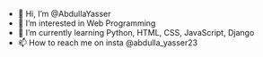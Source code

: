 - 👋 Hi, I’m @AbdullaYasser
- 👀 I’m interested in Web Programming
- 🌱 I’m currently learning Python, HTML, CSS, JavaScript, Django 
- 📫 How to reach me on insta @abdulla_yasser23
<!--- - 💞️ I’m looking to collaborate on ... --->

<!---
AbdullaYasser/AbdullaYasser is a ✨ special ✨ repository because its `README.md` (this file) appears on your GitHub profile.
You can click the Preview link to take a look at your changes.
--->

